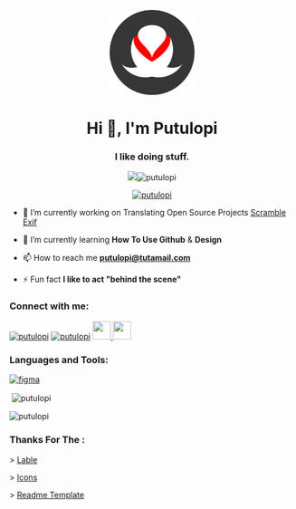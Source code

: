 <p align="center">
<img width=150 height=150 src="https://github.com/putulopi/images/blob/main/logo.png">
</p>

<h1 align="center">Hi 👋, I'm Putulopi</h1>
<h3 align="center">I like doing stuff.</h3>

<p align="center"> <img src="https://img.shields.io/badge/Primary%20Language-Indonesia-red" /><img src="https://komarev.com/ghpvc/?username=putulopi&label=Profile%20views&color=0e75b6&style=flat" alt="putulopi" /> </p>

<p align="center"> <a href="https://twitter.com/putulopi" target="blank"><img src="https://img.shields.io/twitter/follow/putulopi?logo=twitter&style=for-the-badge" alt="putulopi" /></a> </p>

- 🔭 I’m currently working on Translating Open Source Projects [Scramble Exif](https://www.transifex.com/juanitobananas/scrambled-exif/dashboard/)

- 🌱 I’m currently learning **How To Use Github** & **Design**

- 📫 How to reach me **putulopi@tutamail.com**

- ⚡ Fun fact **I like to act "behind the scene"**

<h3 align="left">Connect with me:</h3>
<p align="left">
<a href="https://twitter.com/putulopi" target="blank"><img heigth=32 width=32 src="https://simpleicons.org/icons/twitter.svg" alt="putulopi" height="30" width="40" /></a>
<a href="https://instagram.com/putulopi" target="blank"><img heigth=32 width=32 src="https://simpleicons.org/icons/instagram.svg" alt="putulopi" height="30" width="40" /></a>
<a href="https://dribbble.com/putulopi"> <img height=32 width=32 src="https://simpleicons.org/icons/dribbble.svg"> </a>
<a href="https://www.chess.com/member/putulopi"> <img height=32 width=32 src="https://simpleicons.org/icons/lichess.svg"> </a>
</p>

<h3 align="left">Languages and Tools:</h3>
<p align="left"> <a href="https://www.figma.com/" target="_blank"> <img src="https://www.vectorlogo.zone/logos/figma/figma-icon.svg" alt="figma" width="40" height="40"/> </a> </p>

<p>&nbsp;<img align="center" src="https://github-readme-stats.vercel.app/api?username=putulopi&show_icons=true&locale=en" alt="putulopi" /></p>

<p><img align="center" src="https://github-readme-streak-stats.herokuapp.com/?user=putulopi&" alt="putulopi" /></p>

### Thanks For The :
<p>> <a href="https://shields.io/">Lable</a></p>
<p>> <a href="https://simpleicons.org/">Icons</a></p>
<p>> <a href="https://rahuldkjain.github.io/gh-profile-readme-generator/">Readme Template</a></p>
